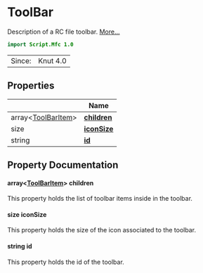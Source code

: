 # ToolBar

Description of a RC file toolbar. [More...](#detailed-description)

```qml
import Script.Mfc 1.0
```

<table>
<tr><td>Since:</td><td>Knut 4.0</td></tr>
</table>

## Properties

| | Name |
|-|-|
|array<[ToolBarItem](../script.mfc/toolbaritem.md)>|**[children](#children)**|
|size|**[iconSize](#iconSize)**|
|string|**[id](#id)**|

## Property Documentation

#### <a name="children"></a>array<[ToolBarItem](../script.mfc/toolbaritem.md)> **children**

This property holds the list of toolbar items inside in the toolbar.

#### <a name="iconSize"></a>size **iconSize**

This property holds the size of the icon associated to the toolbar.

#### <a name="id"></a>string **id**

This property holds the id of the toolbar.
